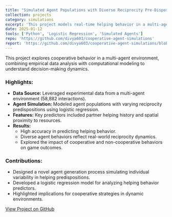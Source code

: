 ```yaml
---
title: "Simulated Agent Populations with Diverse Reciprocity Pre-Dispositions"
collection: projects
category: simulations
excerpt: 'This project models real-time helping behavior in a multi-agent environment, combining empirical data with simulated agent populations.'
date: 2025-01-12
tools: ['Python', 'Logistic Regression', 'Simulated Agents']
repo: 'https://github.com/divya603/cooperative-agent-simulations'
report: 'https://github.com/divya603/cooperative-agent-simulations/blob/main/report.pdf'
---
```


This project explores cooperative behavior in a multi-agent environment, combining empirical data analysis with computational modeling to understand decision-making dynamics.

### Highlights:
- **Data Source:** Leveraged experimental data from a multi-agent environment (58,882 interactions).
- **Agent Simulation:** Modeled agent populations with varying reciprocity predispositions using logistic regression.
- **Features:** Key predictors included partner helping history and spatial proximity to resources.
- **Results:**
  - High accuracy in predicting helping behavior.
  - Diverse agent behaviors reflect real-world reciprocity dynamics.
  - Explored the impact of cooperative and non-cooperative behaviors on game outcomes.

### Contributions:
- Designed a novel agent generation process simulating individual variability in helping predispositions.
- Developed a logistic regression model for analyzing helping behavior predictors.
- Highlighted implications for cooperative strategies in dynamic environments.

[View Project on GitHub](https://github.com/divya603/cooperative-agent-simulations)  


